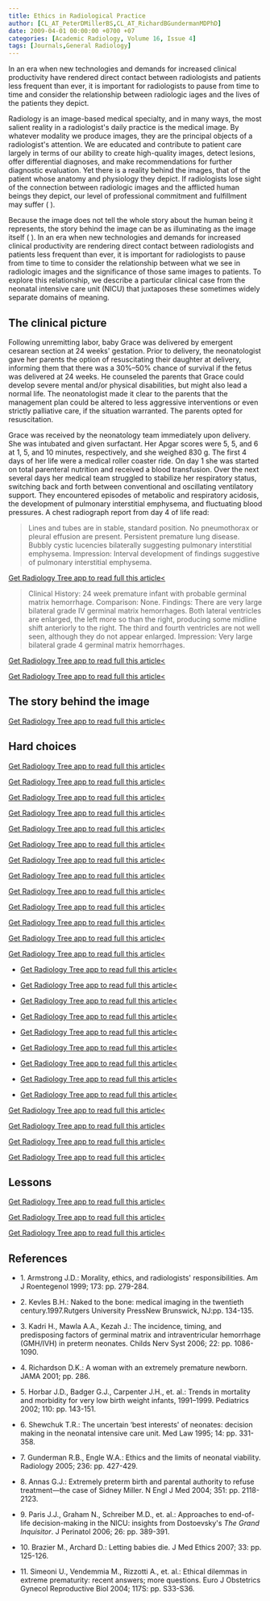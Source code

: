 ```yaml
---
title: Ethics in Radiological Practice
author: [CL_AT_PeterDMillerBS,CL_AT_RichardBGundermanMDPhD]
date: 2009-04-01 00:00:00 +0700 +07
categories: [Academic Radiology, Volume 16, Issue 4]
tags: [Journals,General Radiology]
---
```

In an era when new technologies and demands for increased clinical productivity have rendered direct contact between radiologists and patients less frequent than ever, it is important for radiologists to pause from time to time and consider the relationship between radiologic iages and the lives of the patients they depict.

Radiology is an image-based medical specialty, and in many ways, the most salient reality in a radiologist's daily practice is the medical image. By whatever modality we produce images, they are the principal objects of a radiologist's attention. We are educated and contribute to patient care largely in terms of our ability to create high-quality images, detect lesions, offer differential diagnoses, and make recommendations for further diagnostic evaluation. Yet there is a reality behind the images, that of the patient whose anatomy and physiology they depict. If radiologists lose sight of the connection between radiologic images and the afflicted human beings they depict, our level of professional commitment and fulfillment may suffer ( ).

Because the image does not tell the whole story about the human being it represents, the story behind the image can be as illuminating as the image itself ( ). In an era when new technologies and demands for increased clinical productivity are rendering direct contact between radiologists and patients less frequent than ever, it is important for radiologists to pause from time to time to consider the relationship between what we see in radiologic images and the significance of those same images to patients. To explore this relationship, we describe a particular clinical case from the neonatal intensive care unit (NICU) that juxtaposes these sometimes widely separate domains of meaning.

## The clinical picture

Following unremitting labor, baby Grace was delivered by emergent cesarean section at 24 weeks' gestation. Prior to delivery, the neonatologist gave her parents the option of resuscitating their daughter at delivery, informing them that there was a 30%–50% chance of survival if the fetus was delivered at 24 weeks. He counseled the parents that Grace could develop severe mental and/or physical disabilities, but might also lead a normal life. The neonatologist made it clear to the parents that the management plan could be altered to less aggressive interventions or even strictly palliative care, if the situation warranted. The parents opted for resuscitation.

Grace was received by the neonatology team immediately upon delivery. She was intubated and given surfactant. Her Apgar scores were 5, 5, and 6 at 1, 5, and 10 minutes, respectively, and she weighed 830 g. The first 4 days of her life were a medical roller coaster ride. On day 1 she was started on total parenteral nutrition and received a blood transfusion. Over the next several days her medical team struggled to stabilize her respiratory status, switching back and forth between conventional and oscillating ventilatory support. They encountered episodes of metabolic and respiratory acidosis, the development of pulmonary interstitial emphysema, and fluctuating blood pressures. A chest radiograph report from day 4 of life read:

> Lines and tubes are in stable, standard position. No pneumothorax or pleural effusion are present. Persistent premature lung disease. Bubbly cystic lucencies bilaterally suggesting pulmonary interstitial emphysema. Impression: Interval development of findings suggestive of pulmonary interstitial emphysema.

[Get Radiology Tree app to read full this article<](https://clinicalpub.com/app)

> Clinical History: 24 week premature infant with probable germinal matrix hemorrhage. Comparison: None. Findings: There are very large bilateral grade IV germinal matrix hemorrhages. Both lateral ventricles are enlarged, the left more so than the right, producing some midline shift anteriorly to the right. The third and fourth ventricles are not well seen, although they do not appear enlarged. Impression: Very large bilateral grade 4 germinal matrix hemorrhages.

[Get Radiology Tree app to read full this article<](https://clinicalpub.com/app)

[Get Radiology Tree app to read full this article<](https://clinicalpub.com/app)

## The story behind the image

[Get Radiology Tree app to read full this article<](https://clinicalpub.com/app)

## Hard choices

[Get Radiology Tree app to read full this article<](https://clinicalpub.com/app)

[Get Radiology Tree app to read full this article<](https://clinicalpub.com/app)

[Get Radiology Tree app to read full this article<](https://clinicalpub.com/app)

[Get Radiology Tree app to read full this article<](https://clinicalpub.com/app)

[Get Radiology Tree app to read full this article<](https://clinicalpub.com/app)

[Get Radiology Tree app to read full this article<](https://clinicalpub.com/app)

[Get Radiology Tree app to read full this article<](https://clinicalpub.com/app)

[Get Radiology Tree app to read full this article<](https://clinicalpub.com/app)

[Get Radiology Tree app to read full this article<](https://clinicalpub.com/app)

[Get Radiology Tree app to read full this article<](https://clinicalpub.com/app)

[Get Radiology Tree app to read full this article<](https://clinicalpub.com/app)

[Get Radiology Tree app to read full this article<](https://clinicalpub.com/app)

[Get Radiology Tree app to read full this article<](https://clinicalpub.com/app)

- [Get Radiology Tree app to read full this article<](https://clinicalpub.com/app)

- [Get Radiology Tree app to read full this article<](https://clinicalpub.com/app)

- [Get Radiology Tree app to read full this article<](https://clinicalpub.com/app)

- [Get Radiology Tree app to read full this article<](https://clinicalpub.com/app)

- [Get Radiology Tree app to read full this article<](https://clinicalpub.com/app)

- [Get Radiology Tree app to read full this article<](https://clinicalpub.com/app)

- [Get Radiology Tree app to read full this article<](https://clinicalpub.com/app)

- [Get Radiology Tree app to read full this article<](https://clinicalpub.com/app)

- [Get Radiology Tree app to read full this article<](https://clinicalpub.com/app)


[Get Radiology Tree app to read full this article<](https://clinicalpub.com/app)

[Get Radiology Tree app to read full this article<](https://clinicalpub.com/app)

[Get Radiology Tree app to read full this article<](https://clinicalpub.com/app)

[Get Radiology Tree app to read full this article<](https://clinicalpub.com/app)

## Lessons

[Get Radiology Tree app to read full this article<](https://clinicalpub.com/app)

[Get Radiology Tree app to read full this article<](https://clinicalpub.com/app)

[Get Radiology Tree app to read full this article<](https://clinicalpub.com/app)

## References

- 1\. Armstrong J.D.: Morality, ethics, and radiologists' responsibilities. Am J Roentegenol 1999; 173: pp. 279-284.


- 2\. Kevles B.H.: Naked to the bone: medical imaging in the twentieth century.1997.Rutgers University PressNew Brunswick, NJ:pp. 134-135.


- 3\. Kadri H., Mawla A.A., Kezah J.: The incidence, timing, and predisposing factors of germinal matrix and intraventricular hemorrhage (GMH/IVH) in preterm neonates. Childs Nerv Syst 2006; 22: pp. 1086-1090.


- 4\. Richardson D.K.: A woman with an extremely premature newborn. JAMA 2001; pp. 286.


- 5\. Horbar J.D., Badger G.J., Carpenter J.H., et. al.: Trends in mortality and morbidity for very low birth weight infants, 1991–1999. Pediatrics 2002; 110: pp. 143-151.


- 6\. Shewchuk T.R.: The uncertain ‘best interests' of neonates: decision making in the neonatal intensive care unit. Med Law 1995; 14: pp. 331-358.


- 7\. Gunderman R.B., Engle W.A.: Ethics and the limits of neonatal viability. Radiology 2005; 236: pp. 427-429.


- 8\. Annas G.J.: Extremely preterm birth and parental authority to refuse treatment—the case of Sidney Miller. N Engl J Med 2004; 351: pp. 2118-2123.


- 9\. Paris J.J., Graham N., Schreiber M.D., et. al.: Approaches to end-of-life decision-making in the NICU: insights from Dostoevsky's _The Grand Inquisitor_. J Perinatol 2006; 26: pp. 389-391.


- 10\. Brazier M., Archard D.: Letting babies die. J Med Ethics 2007; 33: pp. 125-126.


- 11\. Simeoni U., Vendemmia M., Rizzotti A., et. al.: Ethical dilemmas in extreme prematurity: recent answers; more questions. Euro J Obstetrics Gynecol Reproductive Biol 2004; 117S: pp. S33-S36.